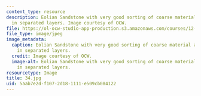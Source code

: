 ```yaml
---
content_type: resource
description: Eolian Sandstone with very good sorting of coarse material and fine material
  in separated layers. Image courtesy of OCW.
file: https://ol-ocw-studio-app-production.s3.amazonaws.com/courses/12-110-sedimentary-geology-fall-2004/5aab7e2df1072d181111e509cb084122_34.jpg
file_type: image/jpeg
image_metadata:
  caption: Eolian Sandstone with very good sorting of coarse material and fine material
    in separated layers.
  credit: Image courtesy of OCW.
  image-alt: Eolian Sandstone with very good sorting of coarse material and fine material
    in separated layers.
resourcetype: Image
title: 34.jpg
uid: 5aab7e2d-f107-2d18-1111-e509cb084122
---
```

